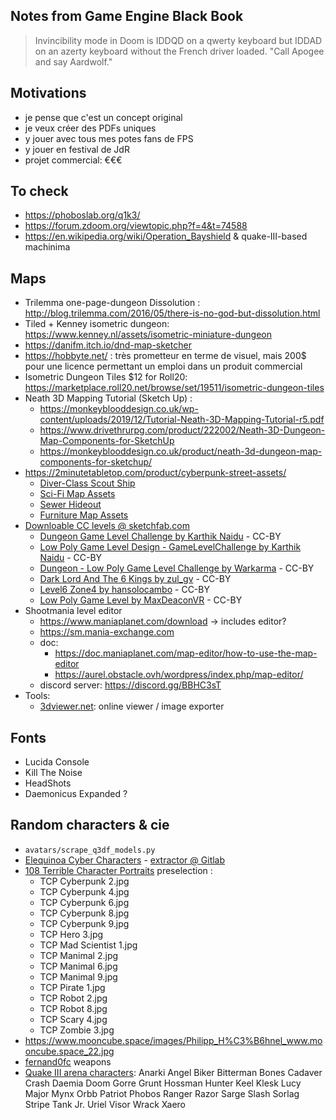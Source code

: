 <!-- ToDo
* Design & print cards:
    + item card: speed, epee, blaster, railgun...
    + skin card: pour joueurs & bots
    + IA cards
    + devlog cards (avec icones "pause" & "no-music")
    + interaction E/hand card - https://game-icons.net/1x1/lorc/hand.html
* Designer tuto dans la tour : interagir / sauter / taper des ennemis / casser des trucs
-->
## Notes from Game Engine Black Book
> Invincibility mode in Doom is IDDQD on a qwerty keyboard but IDDAD on an azerty keyboard without the
French driver loaded.
> "Call Apogee and say Aardwolf."

## Motivations
* je pense que c'est un concept original
* je veux créer des PDFs uniques
* y jouer avec tous mes potes fans de FPS
* y jouer en festival de JdR
* projet commercial: €€€

## To check
* https://phoboslab.org/q1k3/
* https://forum.zdoom.org/viewtopic.php?f=4&t=74588
* https://en.wikipedia.org/wiki/Operation_Bayshield & quake-III-based machinima

## Maps
* Trilemma one-page-dungeon Dissolution : http://blog.trilemma.com/2016/05/there-is-no-god-but-dissolution.html
* Tiled + Kenney isometric dungeon: https://www.kenney.nl/assets/isometric-miniature-dungeon
* https://danifm.itch.io/dnd-map-sketcher
* https://hobbyte.net/ : très prometteur en terme de visuel, mais 200$ pour une licence permettant un emploi dans un produit commercial
* Isometric Dungeon Tiles $12 for Roll20: https://marketplace.roll20.net/browse/set/19511/isometric-dungeon-tiles
* Neath 3D Mapping Tutorial (Sketch Up) :
    + https://monkeyblooddesign.co.uk/wp-content/uploads/2019/12/Tutorial-Neath-3D-Mapping-Tutorial-r5.pdf
    + https://www.drivethrurpg.com/product/222002/Neath-3D-Dungeon-Map-Components-for-SketchUp
    + https://monkeyblooddesign.co.uk/product/neath-3d-dungeon-map-components-for-sketchup/
* https://2minutetabletop.com/product/cyberpunk-street-assets/
    + [Diver-Class Scout Ship](https://2minutetabletop.com/product/diver-class-scout-ship/)
    + [Sci-Fi Map Assets](https://2minutetabletop.com/product/sci-fi-map-assets/)
    + [Sewer Hideout](https://2minutetabletop.com/product/sewer-hideout/)
    + [Furniture Map Assets](https://2minutetabletop.com/product/furniture-map-assets/)
* [Downloable CC levels @ sketchfab.com](https://sketchfab.com/search?features=downloadable&licenses=322a749bcfa841b29dff1e8a1bb74b0b&licenses=b9ddc40b93e34cdca1fc152f39b9f375&licenses=7c23a1ba438d4306920229c12afcb5f9&q=level&type=models)
    + [Dungeon Game Level Challenge by Karthik Naidu](https://sketchfab.com/3d-models/dungeon-game-level-challenge-18a725f03e06489e92ea15d9d8f58820) - CC-BY
    + [Low Poly Game Level Design - GameLevelChallenge by Karthik Naidu](https://sketchfab.com/3d-models/low-poly-game-level-design-gamelevelchallenge-377ff9139df44b7fa436f96aa5a470f5) - CC-BY
    + [Dungeon - Low Poly Game Level Challenge by Warkarma](https://sketchfab.com/3d-models/dungeon-low-poly-game-level-challenge-0fd0d477d7424e5d8915ce0c06a2920d) - CC-BY
    + [Dark Lord And The 6 Kings by zul_gv](https://sketchfab.com/3d-models/dark-lord-and-the-6-kings-4f14a8de87244ee6bb1a8cc5c7708b7c) - CC-BY
    + [Level6 Zone4 by hansolocambo](https://sketchfab.com/3d-models/level6-zone4-level-design-2002-1141d70a71b542189d3b5091bd51d5ee) - CC-BY
    + [Low Poly Game Level by MaxDeaconVR](https://sketchfab.com/3d-models/low-poly-game-level-82b7a937ae504cfa9f277d9bf6874ad2) - CC-BY
* Shootmania level editor
    + https://www.maniaplanet.com/download -> includes editor?
    + https://sm.mania-exchange.com
    + doc:
        - https://doc.maniaplanet.com/map-editor/how-to-use-the-map-editor
        - https://aurel.obstacle.ovh/wordpress/index.php/map-editor/
    + discord server: https://discord.gg/BBHC3sT
* Tools:
    + [3dviewer.net](https://3dviewer.net): online viewer / image exporter

## Fonts
* Lucida Console
* Kill The Noise
* HeadShots
* Daemonicus Expanded ?

## Random characters & cie
* `avatars/scrape_q3df_models.py`
* [Elequinoa Cyber Characters](https://elequinoa.com/Cyber-game/game-file-cyber.html) - [extractor @ Gitlab](https://gitlab.com/Lucas-C/elequinoa-cyber-characters/)
* [108 Terrible Character Portraits](https://www.drivethrurpg.com/product/91360/108-Terrible-Character-Portraits) preselection :
    + TCP Cyberpunk 2.jpg
    + TCP Cyberpunk 4.jpg
    + TCP Cyberpunk 6.jpg
    + TCP Cyberpunk 8.jpg
    + TCP Cyberpunk 9.jpg
    + TCP Hero 3.jpg
    + TCP Mad Scientist 1.jpg
    + TCP Manimal 2.jpg
    + TCP Manimal 6.jpg
    + TCP Manimal 9.jpg
    + TCP Pirate 1.jpg
    + TCP Robot 2.jpg
    + TCP Robot 8.jpg
    + TCP Scary 4.jpg
    + TCP Zombie 3.jpg
* https://www.mooncube.space/images/Philipp_H%C3%B6hnel_www.mooncube.space_22.jpg
* [fernand0fc](https://www.deviantart.com/fernand0fc/) weapons
* [Quake III arena characters](https://quake.fandom.com/wiki/Category:Quake_III_Arena_characters):
  Anarki Angel Biker Bitterman Bones Cadaver Crash Daemia Doom Gorre Grunt Hossman Hunter Keel Klesk Lucy Major Mynx Orbb Patriot Phobos Ranger Razor Sarge Slash Sorlag Stripe Tank Jr. Uriel Visor Wrack Xaero

